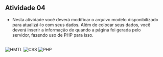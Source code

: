 ## Atividade 04
- Nesta atividade você deverá modificar o arquivo modelo disponibilizado para atualizá-lo com seus dados. Além de colocar seus dados, você deverá inserir a informação de quando a página foi gerada pelo servidor, fazendo uso de PHP para isso.

##
<img align="center" alt="HMTL" src="https://img.shields.io/badge/HTML5-E34F26?style=for-the-badge&logo=html5&logoColor=white"> <img align="center" alt="CSS" src="https://img.shields.io/badge/CSS3-1572B6?style=for-the-badge&logo=css3&logoColor=white"> <img align="center" alt="PHP" src="https://img.shields.io/badge/PHP-777BB4?style=for-the-badge&logo=php&logoColor=white">
